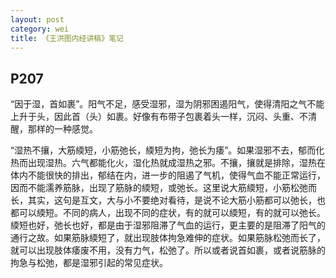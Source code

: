 ```yaml
---
layout: post
category: wei
title: 《王洪图内经讲稿》笔记
---
```


## P207 ##

“因于湿，首如裹”。阳气不足，感受湿邪，湿为阴邪困遏阳气，使得清阳之气不能上升于头，因此首（头）如裹。好像有布带子包裹着头一样，沉闷、头重、不清醒，那样的一种感觉。

“湿热不攘，大筋緛短，小筋弛长，緛短为拘，弛长为痿”。如果湿邪不去，郁而化热而出现湿热。六气都能化火，湿化热就成湿热之邪。不攘，攘就是排除，湿热在体内不能很快的排出，郁结在内，进一步的阻遏了气机，使得气血不能正常运行，因而不能濡养筋脉，出现了筋脉的緛短，或弛长。这里说大筋緛短，小筋松弛而长，其实，这句是互文，大与小不要绝对看待，是说不论大筋小筋都可以弛长，也都可以緛短。不同的病人，出现不同的症状，有的就可以緛短，有的就可以弛长。緛短也好，弛长也好，都是由于湿邪阻滞了气血的运行，更主要的是阻滞了阳气的通行之故。如果筋脉緛短了，就出现肢体拘急难伸的症状。如果筋脉松弛而长了，就可以出现肢体痿废不用，没有力气，松弛了。所以或者说首如裹，或者说筋脉的拘急与松弛，都是湿邪引起的常见症状。